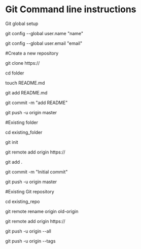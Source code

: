 

# Git Command line instructions

Git global setup

git config --global user.name "name"

git config --global user.email "email"

#Create a new repository

git clone https://

cd folder

touch README.md

git add README.md

git commit -m "add README"

git push -u origin master

#Existing folder

cd existing_folder

git init

git remote add origin https://

git add .

git commit -m "Initial commit"

git push -u origin master

#Existing Git repository

cd existing_repo

git remote rename origin old-origin

git remote add origin https://

git push -u origin --all

git push -u origin --tags

